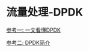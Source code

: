 # 流量处理-DPDK

[参考一: 一文看懂DPDK](https://cloud.tencent.com/developer/article/1198333)

[参考二: DPDK简介](https://tonydeng.github.io/sdn-handbook/dpdk/introduction.html)